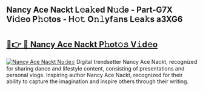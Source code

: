 ## Nancy Ace Nackt L𝚎a𝚔ed N𝚞𝚍e - Part-G7X Vi𝚍𝚎o P𝚑𝚘tos - H𝚘𝚝 O𝚗𝚕yf𝚊ns L𝚎a𝚔s a3XG6

# <h2><a href="http://kfeju9.oniu.top/?m=Nancy+Ace+Nackt">🔗👉 🔴 Nancy Ace Nackt P𝚑ot𝚘𝚜 V𝚒d𝚎o</a></h2>

[![Nancy Ace Nackt Nu𝚍e𝚜](https://i.imgur.com/0qMVB7G.gif)](http://kfeju9.oniu.top/?m=Nancy+Ace+Nackt)
Digital trendsetter Nancy Ace Nackt, recognized for sharing dance and lifestyle content, consisting of presentations and personal vlogs. Inspiring author Nancy Ace Nackt, recognized for their ability to capture the imagination and inspire others through their writing.  
